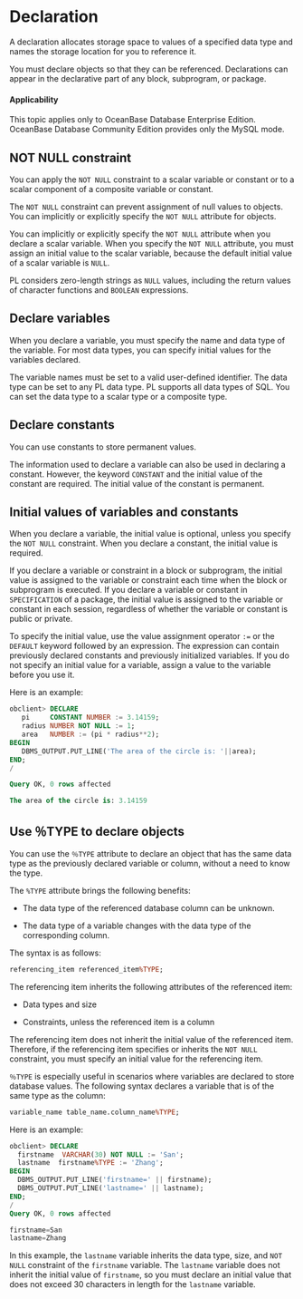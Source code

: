 Declaration
=======================

A declaration allocates storage space to values of a specified data type and names the storage location for you to reference it.

You must declare objects so that they can be referenced. Declarations can appear in the declarative part of any block, subprogram, or package.

  <main id="notice" >
    <h4>Applicability</h4>
    <p>This topic applies only to OceanBase Database Enterprise Edition. OceanBase Database Community Edition provides only the MySQL mode. </p>
  </main>

NOT NULL constraint
--------------------

You can apply the `NOT NULL` constraint to a scalar variable or constant or to a scalar component of a composite variable or constant.

The `NOT NULL` constraint can prevent assignment of null values to objects. You can implicitly or explicitly specify the `NOT NULL` attribute for objects.

You can implicitly or explicitly specify the `NOT NULL` attribute when you declare a scalar variable. When you specify the `NOT NULL` attribute, you must assign an initial value to the scalar variable, because the default initial value of a scalar variable is `NULL`.

PL considers zero-length strings as `NULL` values, including the return values of character functions and `BOOLEAN` expressions.

Declare variables
-------------

When you declare a variable, you must specify the name and data type of the variable. For most data types, you can specify initial values for the variables declared.

The variable names must be set to a valid user-defined identifier. The data type can be set to any PL data type. PL supports all data types of SQL. You can set the data type to a scalar type or a composite type.

Declare constants
-------------

You can use constants to store permanent values.

The information used to declare a variable can also be used in declaring a constant. However, the keyword `CONSTANT` and the initial value of the constant are required. The initial value of the constant is permanent.

Initial values of variables and constants
------------------

When you declare a variable, the initial value is optional, unless you specify the `NOT NULL` constraint. When you declare a constant, the initial value is required.

If you declare a variable or constraint in a block or subprogram, the initial value is assigned to the variable or constraint each time when the block or subprogram is executed. If you declare a variable or constant in `SPECIFICATION` of a package, the initial value is assigned to the variable or constant in each session, regardless of whether the variable or constant is public or private.

To specify the initial value, use the value assignment operator `:=` or the `DEFAULT` keyword followed by an expression. The expression can contain previously declared constants and previously initialized variables. If you do not specify an initial value for a variable, assign a value to the variable before you use it.

Here is an example:

```sql
obclient> DECLARE
   pi     CONSTANT NUMBER := 3.14159;
   radius NUMBER NOT NULL := 1;
   area   NUMBER := (pi * radius**2);
BEGIN
   DBMS_OUTPUT.PUT_LINE('The area of the circle is: '||area);
END;
/

Query OK, 0 rows affected

The area of the circle is: 3.14159
```



Use ％TYPE to declare objects
--------------------

You can use the `％TYPE` attribute to declare an object that has the same data type as the previously declared variable or column, without a need to know the type.

The `%TYPE` attribute brings the following benefits:

* The data type of the referenced database column can be unknown.



* The data type of a variable changes with the data type of the corresponding column.






The syntax is as follows:

```sql
referencing_item referenced_item%TYPE;
```



The referencing item inherits the following attributes of the referenced item:

* Data types and size



* Constraints, unless the referenced item is a column






The referencing item does not inherit the initial value of the referenced item. Therefore, if the referencing item specifies or inherits the `NOT NULL` constraint, you must specify an initial value for the referencing item.

`％TYPE` is especially useful in scenarios where variables are declared to store database values.  The following syntax declares a variable that is of the same type as the column:

```sql
variable_name table_name.column_name%TYPE;
```



Here is an example:

```sql
obclient> DECLARE
  firstname  VARCHAR(30) NOT NULL := 'San';
  lastname  firstname%TYPE := 'Zhang';
BEGIN
  DBMS_OUTPUT.PUT_LINE('firstname=' || firstname);
  DBMS_OUTPUT.PUT_LINE('lastname=' || lastname);
END;
/
Query OK, 0 rows affected

firstname=San
lastname=Zhang
```



In this example, the `lastname` variable inherits the data type, size, and `NOT NULL` constraint of the `firstname` variable. The `lastname` variable does not inherit the initial value of `firstname`, so you must declare an initial value that does not exceed 30 characters in length for the `lastname` variable.
